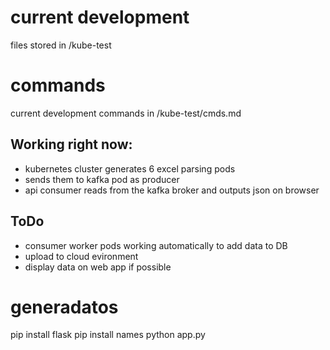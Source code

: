 # current development
files stored in /kube-test

# commands
current development commands in /kube-test/cmds.md

## Working right now:
- kubernetes cluster generates 6 excel parsing pods
- sends them to kafka pod as producer
- api consumer reads from the kafka broker and outputs json on browser
## ToDo
- consumer worker pods working automatically to add data to DB
- upload to cloud evironment
- display data on web app if possible

# generadatos

pip install flask
pip install names
python app.py
